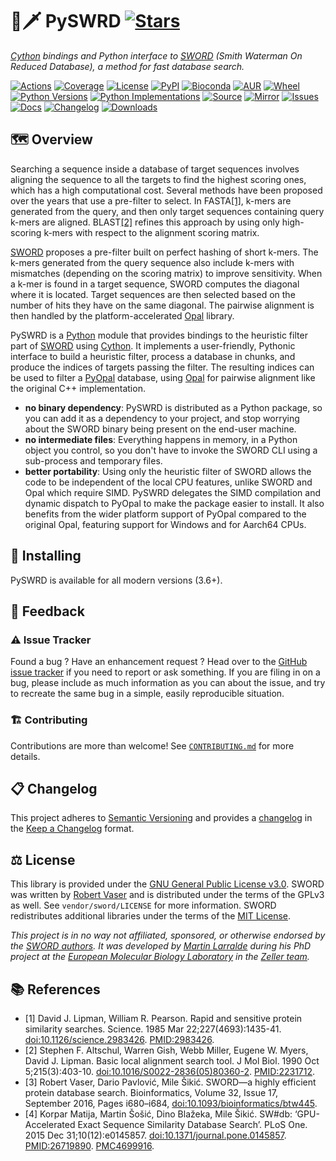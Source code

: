 # 🐍🗡️ PySWRD [![Stars](https://img.shields.io/github/stars/althonos/pyswrd.svg?style=social&maxAge=3600&label=Star)](https://github.com/althonos/pyswrd/stargazers)

*[Cython](https://cython.org/) bindings and Python interface to [SWORD](https://github.com/rvaser/sword) (Smith Waterman On Reduced Database), a method for fast database search.*

[![Actions](https://img.shields.io/github/actions/workflow/status/althonos/pyswrd/test.yml?branch=main&logo=github&style=flat-square&maxAge=300)](https://github.com/althonos/pyswrd/actions)
[![Coverage](https://img.shields.io/codecov/c/gh/althonos/pyswrd?style=flat-square&maxAge=3600&logo=codecov)](https://codecov.io/gh/althonos/pyswrd/)
[![License](https://img.shields.io/badge/license-MIT-blue.svg?style=flat-square&maxAge=2678400)](https://choosealicense.com/licenses/mit/)
[![PyPI](https://img.shields.io/pypi/v/pyswrd.svg?style=flat-square&maxAge=3600&logo=PyPI)](https://pypi.org/project/pyswrd)
[![Bioconda](https://img.shields.io/conda/vn/bioconda/pyswrd?style=flat-square&maxAge=3600&logo=anaconda)](https://anaconda.org/bioconda/pyswrd)
[![AUR](https://img.shields.io/aur/version/python-pyswrd?logo=archlinux&style=flat-square&maxAge=3600)](https://aur.archlinux.org/packages/python-pyswrd)
[![Wheel](https://img.shields.io/pypi/wheel/pyswrd.svg?style=flat-square&maxAge=3600)](https://pypi.org/project/pyswrd/#files)
[![Python Versions](https://img.shields.io/pypi/pyversions/pyswrd.svg?style=flat-square&maxAge=600&logo=python)](https://pypi.org/project/pyswrd/#files)
[![Python Implementations](https://img.shields.io/pypi/implementation/pyswrd.svg?style=flat-square&maxAge=600&label=impl)](https://pypi.org/project/pyswrd/#files)
[![Source](https://img.shields.io/badge/source-GitHub-303030.svg?maxAge=2678400&style=flat-square)](https://github.com/althonos/pyswrd/)
[![Mirror](https://img.shields.io/badge/mirror-EMBL-009f4d?style=flat-square&maxAge=2678400)](https://git.embl.de/larralde/pyswrd/)
[![Issues](https://img.shields.io/github/issues/althonos/pyswrd.svg?style=flat-square&maxAge=600)](https://github.com/althonos/pyswrd/issues)
[![Docs](https://img.shields.io/readthedocs/pyswrd/latest?style=flat-square&maxAge=600)](https://pyswrd.readthedocs.io)
[![Changelog](https://img.shields.io/badge/keep%20a-changelog-8A0707.svg?maxAge=2678400&style=flat-square)](https://github.com/althonos/pyswrd/blob/main/CHANGELOG.md)
[![Downloads](https://img.shields.io/pypi/dm/pyswrd?style=flat-square&color=303f9f&maxAge=86400&label=downloads)](https://pepy.tech/project/pyswrd)


## 🗺️ Overview

Searching a sequence inside a database of target sequences involves aligning
the sequence to all the targets to find the highest scoring ones, which has
a high computational cost. Several methods have been proposed over the years
that use a pre-filter to select. In FASTA[\[1\]](#ref1), k-mers are generated from the 
query, and then only target sequences containing query k-mers are aligned.
BLAST[\[2\]](#ref2) refines this approach by using only high-scoring k-mers with respect
to the alignment scoring matrix. 

[SWORD](https://github.com/rvaser/sword) proposes a pre-filter built on 
perfect hashing of short k-mers. The k-mers generated from the query sequence 
also include k-mers with mismatches (depending on the scoring matrix) to 
improve sensitivity. When a k-mer is found in a target sequence, SWORD computes 
the diagonal where it is located. Target sequences are then selected based on the 
number of hits they have on the same diagonal. The pairwise alignment
is then handled by the platform-accelerated [Opal](https://github.com/Martinsos/opal) 
library.

PySWRD is a [Python](https://python.org) module that provides bindings to 
the heuristic filter part of [SWORD](https://github.com/rvaser/sword)
using [Cython](https://cython.org/). It implements a user-friendly, Pythonic
interface to build a heuristic filter, process a database in chunks, and 
produce the indices of targets passing the filter. The resulting indices
can be used to filter a [PyOpal](https://github.com/althonos/pyopal) database, 
using [Opal](https://github.com/Martinsos/opal) for pairwise alignment like 
the original C++ implementation.

- **no binary dependency**: PySWRD is distributed as a Python package, so 
  you can add it as a dependency to your project, and stop worrying about the
  SWORD binary being present on the end-user machine.
- **no intermediate files**: Everything happens in memory, in a Python object
  you control, so you don't have to invoke the SWORD CLI using a sub-process
  and temporary files.
- **better portability**: Using only the heuristic filter of SWORD allows
  the code to be independent of the local CPU features, unlike SWORD and 
  Opal which require SIMD. PySWRD delegates the SIMD compilation and 
  dynamic dispatch to PyOpal to make the package easier to install. It 
  also benefits from the wider platform support of PyOpal compared to 
  the original Opal, featuring support for Windows and for Aarch64 CPUs.

## 🔧 Installing

PySWRD is available for all modern versions (3.6+).

<!-- It can be installed directly from [PyPI](https://pypi.org/project/pyswrd/),
which hosts some pre-built x86-64 and Aarch64 wheels for Linux, MacOS, and
Windows, as well as the code required to compile from source with Cython:
```console
$ pip install pyswrd
``` -->

<!-- Otherwise, PySWRD is also available as a [Bioconda](https://bioconda.github.io/)
package:
```console
$ conda install -c bioconda pyswrd
``` -->

<!-- Check the [*install* page](https://pyswrd.readthedocs.io/en/stable/install.html)
of the documentation for other ways to install PyOpal on your machine. -->

<!-- ## 💡 Example -->


<!-- ## 🧶 Thread-safety -->


<!-- ## ⏱️ Benchmarks -->


## 💭 Feedback

### ⚠️ Issue Tracker

Found a bug ? Have an enhancement request ? Head over to the [GitHub issue tracker](https://github.com/althonos/pyswrd/issues)
if you need to report or ask something. If you are filing in on a bug,
please include as much information as you can about the issue, and try to
recreate the same bug in a simple, easily reproducible situation.


### 🏗️ Contributing

Contributions are more than welcome! See
[`CONTRIBUTING.md`](https://github.com/althonos/pyswrd/blob/main/CONTRIBUTING.md)
for more details.


## 📋 Changelog

This project adheres to [Semantic Versioning](http://semver.org/spec/v2.0.0.html)
and provides a [changelog](https://github.com/althonos/pyswrd/blob/main/CHANGELOG.md)
in the [Keep a Changelog](http://keepachangelog.com/en/1.0.0/) format.


## ⚖️ License

This library is provided under the [GNU General Public License v3.0](https://choosealicense.com/licenses/gpl-3.0/).
SWORD was written by [Robert Vaser](https://github.com/rvaser) and is distributed under the terms of the 
GPLv3 as well. See `vendor/sword/LICENSE` for more information. SWORD redistributes additional
libraries under the terms of the [MIT License](https://choosealicense.com/licenses/mit/).

*This project is in no way not affiliated, sponsored, or otherwise endorsed
by the [SWORD authors](https://github.com/rvaser). It was developed
by [Martin Larralde](https://github.com/althonos/) during his PhD project
at the [European Molecular Biology Laboratory](https://www.embl.de/) in
the [Zeller team](https://github.com/zellerlab).*


## 📚 References

- <a id="ref1">\[1\]</a> David J. Lipman, William R. Pearson. Rapid and sensitive protein similarity searches. Science. 1985 Mar 22;227(4693):1435-41. [doi:10.1126/science.2983426](https://doi.org/10.1126/science.2983426). [PMID:2983426](https://pubmed.ncbi.nlm.nih.gov/2983426).
- <a id="ref2">\[2\]</a> Stephen F. Altschul, Warren Gish, Webb Miller, Eugene W. Myers, David J. Lipman. Basic local alignment search tool. J Mol Biol. 1990 Oct 5;215(3):403-10. [doi:10.1016/S0022-2836(05)80360-2](https://doi.org/10.1016/S0022-2836(05)80360-2). [PMID:2231712](https://pubmed.ncbi.nlm.nih.gov/2231712).
- <a id="ref3">\[3\]</a> Robert Vaser, Dario Pavlović, Mile Šikić. SWORD—a highly efficient protein database search. Bioinformatics, Volume 32, Issue 17, September 2016, Pages i680–i684, [doi:10.1093/bioinformatics/btw445](https://doi.org/10.1093/bioinformatics/btw445).
- <a id="ref4">\[4\]</a> Korpar Matija, Martin Šošić, Dino Blažeka, Mile Šikić. SW#db: ‘GPU-Accelerated Exact Sequence Similarity Database Search’. PLoS One. 2015 Dec 31;10(12):e0145857. [doi:10.1371/journal.pone.0145857](https://doi.org/10.1371/journal.pone.0145857). [PMID:26719890](https://pubmed.ncbi.nlm.nih.gov/26719890). [PMC4699916](https://www.ncbi.nlm.nih.gov/pmc/articles/PMC4699916/).